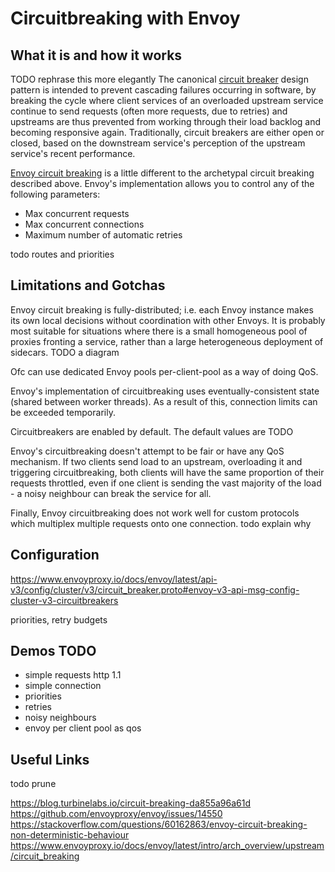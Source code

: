 # Circuitbreaking with Envoy

## What it is and how it works

TODO rephrase this more elegantly
The canonical [circuit breaker](https://en.wikipedia.org/wiki/Circuit_breaker_design_pattern) design pattern is 
intended to prevent cascading failures occurring in software, by breaking the cycle where client services of an
overloaded upstream service continue to send requests (often more requests, due to retries) and upstreams are
thus prevented from working through their load backlog and becoming responsive again.
Traditionally, circuit breakers are either open or closed, based on the downstream service's perception of the 
upstream service's recent performance. 

[Envoy circuit breaking](https://www.envoyproxy.io/docs/envoy/latest/intro/arch_overview/upstream/circuit_breaking) is a little different to the archetypal circuit breaking described above. 
Envoy's implementation allows you to control any of the following parameters:
 * Max concurrent requests
 * Max concurrent connections
 * Maximum number of automatic retries


todo routes and priorities

## Limitations and Gotchas

Envoy circuit breaking is fully-distributed; i.e. each Envoy instance makes its own local decisions without
coordination with other Envoys. It is probably most suitable for situations where there is a small homogeneous 
pool of proxies fronting a service, rather than a large heterogeneous deployment of sidecars.
TODO a diagram

Ofc can use dedicated Envoy pools per-client-pool as a way of doing QoS.


Envoy's implementation of circuitbreaking uses eventually-consistent state (shared between worker threads).
As a result of this, connection limits can be exceeded temporarily.

Circuitbreakers are enabled by default. 
The default values are TODO

Envoy's circuitbreaking doesn't attempt to be fair or have any QoS mechanism. 
If two clients send load to an upstream, overloading it and triggering circuitbreaking, both clients 
will have the same proportion of their requests throttled, even if one client is sending the vast majority of the load - a noisy neighbour can break the service for all.

Finally, Envoy circuitbreaking does not work well for custom protocols which multiplex multiple requests onto one
connection. todo explain why

## Configuration

https://www.envoyproxy.io/docs/envoy/latest/api-v3/config/cluster/v3/circuit_breaker.proto#envoy-v3-api-msg-config-cluster-v3-circuitbreakers

priorities, retry budgets

## Demos TODO

 * simple requests http 1.1
 * simple connection
 * priorities
 * retries
 * noisy neighbours
 * envoy per client pool as qos

## Useful Links
todo prune 

https://blog.turbinelabs.io/circuit-breaking-da855a96a61d
https://github.com/envoyproxy/envoy/issues/14550
https://stackoverflow.com/questions/60162863/envoy-circuit-breaking-non-deterministic-behaviour
https://www.envoyproxy.io/docs/envoy/latest/intro/arch_overview/upstream/circuit_breaking
